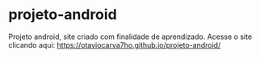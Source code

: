 # projeto-android
 Projeto android, site criado com finalidade de aprendizado. Acesse o site clicando aqui: https://otaviocarva7ho.github.io/projeto-android/
